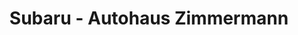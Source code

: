 ---
title: "Subaru - Autohaus Zimmermann"
url: /olbernhau/subaru-autohaus-zimmermann/
shop: Autohaus
---